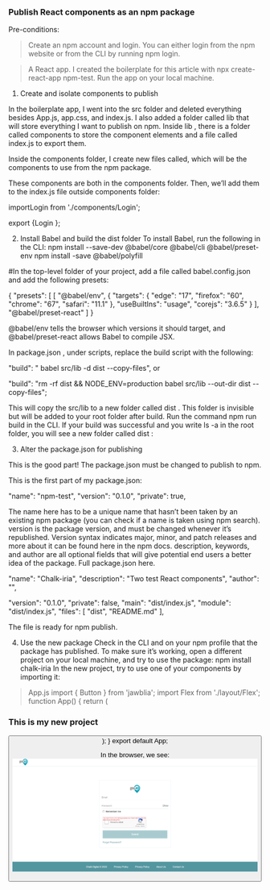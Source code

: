 ### Publish React components as an npm package

Pre-conditions:
> Create an npm account and login. You can either login from the npm website or from the CLI by running npm login.

> A React app. I created the boilerplate for this article with npx create-react-app npm-test. Run the app on your local machine.

1. Create and isolate components to publish

In the boilerplate app, I went into the src folder and deleted everything besides App.js, app.css, and index.js.
I also added a folder called lib that will store everything I want to publish on npm. Inside lib , there is a folder called components to store the component elements and a file called index.js to export them.


Inside the components folder, I create new files called, which will be the components to use from the npm package. 

These components are both in the components folder. Then, we’ll add them to the index.js file outside components folder:

importLogin from './components/Login';

export {Login };

2. Install Babel and build the dist folder
To install Babel, run the following in the CLI:
npm install --save-dev @babel/core @babel/cli @babel/preset-env 
npm install -save @babel/polyfill

#In the top-level folder of your project, add a file called babel.config.json and add the following presets:

{
 "presets": [
  [
   "@babel/env",
    {
     "targets": {
     "edge": "17",
     "firefox": "60",
     "chrome": "67",
     "safari": "11.1"
      },
   "useBuiltIns": "usage",
   "corejs": "3.6.5"
    }
],
   "@babel/preset-react"
]
}


@babel/env tells the browser which versions it should target, and @babel/preset-react allows Babel to compile JSX.


In package.json , under scripts, replace the build script with the following:

"build": "  babel src/lib -d dist --copy-files",
or

"build": "rm -rf dist && NODE_ENV=production babel src/lib --out-dir dist --copy-files";

This will copy the src/lib to a new folder called dist . This folder is invisible but will be added to your root folder after build.
Run the command npm run build in the CLI.
If your build was successful and you write ls -a in the root folder, you will see a new folder called dist :


3. Alter the package.json for publishing

This is the good part! The package.json must be changed to publish to npm.

This is the first part of my package.json:

"name": "npm-test",
"version": "0.1.0",
"private": true,

The name here has to be a unique name that hasn’t been taken by an existing npm package (you can check if a name is taken using npm search). version is the package version, and must be changed whenever it’s republished. Version syntax indicates major, minor, and patch releases and more about it can be found here in the npm docs.
description, keywords, and author are all optional fields that will give potential end users a better idea of the package. Full package.json here.

"name": "Chalk-iria",
"description": "Two test React components",
"author": "",

"version": "0.1.0",
"private": false,
"main": "dist/index.js",
"module": "dist/index.js",
"files": [ "dist", "README.md" ],

The file is ready for npm publish.

4. Use the new package
Check in the CLI and on your npm profile that the package has published. To make sure it’s working, open a different project on your local machine, and try to use the package:
npm install chalk-iria
In the new project, try to use one of your components by importing it:


> App.js
import { Button } from 'jawblia';
import Flex from './layout/Flex';
function App() {
return (
  <Flex middle center column className="page" gap={1.5}>
   <h3>This is my new project</h3>
   <Button label="test" kind="primary"/>
  </Flex>
);
}
export default App;

In the browser, we see:
![NPM package ui](ui.png)
